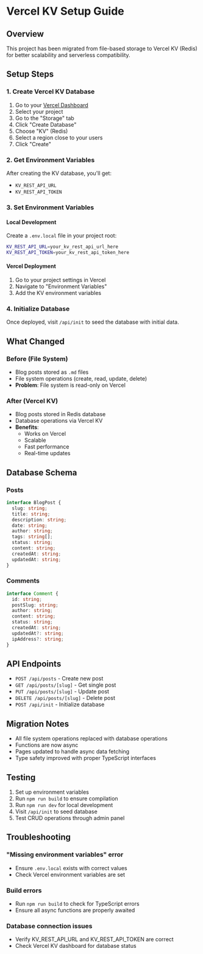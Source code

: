 # Vercel KV Setup Guide

## Overview
This project has been migrated from file-based storage to Vercel KV (Redis) for better scalability and serverless compatibility.

## Setup Steps

### 1. Create Vercel KV Database
1. Go to your [Vercel Dashboard](https://vercel.com/dashboard)
2. Select your project
3. Go to the "Storage" tab
4. Click "Create Database"
5. Choose "KV" (Redis)
6. Select a region close to your users
7. Click "Create"

### 2. Get Environment Variables
After creating the KV database, you'll get:
- `KV_REST_API_URL`
- `KV_REST_API_TOKEN`

### 3. Set Environment Variables

#### Local Development
Create a `.env.local` file in your project root:
```bash
KV_REST_API_URL=your_kv_rest_api_url_here
KV_REST_API_TOKEN=your_kv_rest_api_token_here
```

#### Vercel Deployment
1. Go to your project settings in Vercel
2. Navigate to "Environment Variables"
3. Add the KV environment variables

### 4. Initialize Database
Once deployed, visit `/api/init` to seed the database with initial data.

## What Changed

### Before (File System)
- Blog posts stored as `.md` files
- File system operations (create, read, update, delete)
- **Problem**: File system is read-only on Vercel

### After (Vercel KV)
- Blog posts stored in Redis database
- Database operations via Vercel KV
- **Benefits**: 
  - Works on Vercel
  - Scalable
  - Fast performance
  - Real-time updates

## Database Schema

### Posts
```typescript
interface BlogPost {
  slug: string;
  title: string;
  description: string;
  date: string;
  author: string;
  tags: string[];
  status: string;
  content: string;
  createdAt: string;
  updatedAt: string;
}
```

### Comments
```typescript
interface Comment {
  id: string;
  postSlug: string;
  author: string;
  content: string;
  status: string;
  createdAt: string;
  updatedAt?: string;
  ipAddress?: string;
}
```

## API Endpoints

- `POST /api/posts` - Create new post
- `GET /api/posts/[slug]` - Get single post
- `PUT /api/posts/[slug]` - Update post
- `DELETE /api/posts/[slug]` - Delete post
- `POST /api/init` - Initialize database

## Migration Notes

- All file system operations replaced with database operations
- Functions are now async
- Pages updated to handle async data fetching
- Type safety improved with proper TypeScript interfaces

## Testing

1. Set up environment variables
2. Run `npm run build` to ensure compilation
3. Run `npm run dev` for local development
4. Visit `/api/init` to seed database
5. Test CRUD operations through admin panel

## Troubleshooting

### "Missing environment variables" error
- Ensure `.env.local` exists with correct values
- Check Vercel environment variables are set

### Build errors
- Run `npm run build` to check for TypeScript errors
- Ensure all async functions are properly awaited

### Database connection issues
- Verify KV_REST_API_URL and KV_REST_API_TOKEN are correct
- Check Vercel KV dashboard for database status

